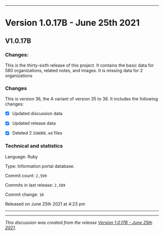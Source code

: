 
***

# Version 1.0.17B - June 25th 2021

## V1.0.17B

### Changes:

This is the thirty-sixth release of this project. It contains the basic data for 580 organizations, <!-- (fork count minus 2) !--> related notes, and images. It is missing data for 2 organizations

### Changes

This is version 36, the A variant of version 35 to 36. It includes the following changes:

- [x] Updated discussion data

- [x] Updated release data

- [x] Deleted 2 `IGNORE.md` files

<!-- - [x] Added 2 note files !-->

### Technical and statistics

Language: Ruby

Type: Information portal database.

Commit count: `2,599`

Commits in last release: `2,589`

Commit change: `10`

Released on June 25th 2021 at 4:23 pm

***


<hr /><em>This discussion was created from the release <a href='https://github.com/seanpm2001/GitHub_Organization_Info/releases/tag/V1.0.17B'>Version 1.0.17B - June 25th 2021</a>.</em>
